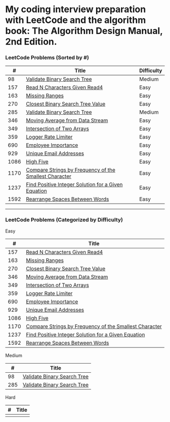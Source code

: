 <h1>My coding interview preparation with LeetCode and the algorithm book: The Algorithm Design Manual, 2nd Edition.</h1>

<h3>LeetCode Problems (Sorted by #)</h3>

| #	| Title	| Difficulty |
| --- | --- | --- |
| 98 | [Validate Binary Search Tree](https://github.com/foxfromworld/Coding-Interview-Preparation-with-LeetCode-and-An-Algorithm-Book/blob/main/LeetCode_Solutions/98.%20Validate%20Binary%20Search%20Tree.py "link") | Medium
| 157 | [Read N Characters Given Read4](https://github.com/foxfromworld/Coding-Interview-Preparation-with-LeetCode-and-An-Algorithm-Book/blob/main/LeetCode_Solutions/157.%20Read%20N%20Characters%20Given%20Read4.py "link") | Easy
| 163 | [Missing Ranges](https://github.com/foxfromworld/Coding-Interview-Preparation-with-LeetCode-and-An-Algorithm-Book/blob/main/LeetCode_Solutions/163.%20Missing%20Ranges.py "link") | Easy
| 270 | [Closest Binary Search Tree Value](https://github.com/foxfromworld/Coding-Interview-Preparation-with-LeetCode-and-An-Algorithm-Book/blob/main/LeetCode_Solutions/270.%20Closest%20Binary%20Search%20Tree%20Value.py "link") | Easy
| 285 | [Validate Binary Search Tree](https://github.com/foxfromworld/Coding-Interview-Preparation-with-LeetCode-and-An-Algorithm-Book/blob/main/LeetCode_Solutions/285.%20Inorder%20Successor%20in%20BST.py "link") | Medium
| 346 | [Moving Average from Data Stream](https://github.com/foxfromworld/Coding-Interview-Preparation-with-LeetCode-and-An-Algorithm-Book/blob/main/LeetCode_Solutions/346.%20Moving%20Average%20from%20Data%20Stream.py "link") | Easy
| 349 | [Intersection of Two Arrays](https://github.com/foxfromworld/Coding-Interview-Preparation-with-LeetCode-and-An-Algorithm-Book/blob/main/LeetCode_Solutions/349.%20Intersection%20of%20Two%20Arrays.py "link") | Easy
| 359 | [Logger Rate Limiter](https://github.com/foxfromworld/Coding-Interview-Preparation-with-LeetCode-and-An-Algorithm-Book/blob/main/LeetCode_Solutions/359.%20Logger%20Rate%20Limiter.py "link") | Easy
| 690 | [Employee Importance](https://github.com/foxfromworld/Coding-Interview-Preparation-with-LeetCode-and-An-Algorithm-Book/blob/main/LeetCode_Solutions/690.%20Employee%20Importance.py "link") | Easy
| 929 | [Unique Email Addresses](https://github.com/foxfromworld/Coding-Interview-Preparation-with-LeetCode-and-An-Algorithm-Book/blob/main/LeetCode_Solutions/929.%20Unique%20Email%20Addresses.py "link") | Easy
| 1086 | [High Five](https://github.com/foxfromworld/Coding-Interview-Preparation-with-LeetCode-and-An-Algorithm-Book/blob/main/LeetCode_Solutions/1086.%20High%20Five.py "link") | Easy
| 1170 | [Compare Strings by Frequency of the Smallest Character](https://github.com/foxfromworld/Coding-Interview-Preparation-with-LeetCode-and-An-Algorithm-Book/blob/main/LeetCode_Solutions/1170.%20Compare%20Strings%20by%20Frequency%20of%20the%20Smallest%20Character.py "link") | Easy
| 1237 | [Find Positive Integer Solution for a Given Equation](https://github.com/foxfromworld/Coding-Interview-Preparation-with-LeetCode-and-An-Algorithm-Book/blob/main/LeetCode_Solutions/1237.%20Find%20Positive%20Integer%20Solution%20for%20a%20Given%20Equation.py "link") | Easy
| 1592 | [Rearrange Spaces Between Words](https://github.com/foxfromworld/Coding-Interview-Preparation-with-LeetCode-and-An-Algorithm-Book/blob/main/LeetCode_Solutions/1592.%20Rearrange%20Spaces%20Between%20Words.py "link") | Easy

***

<h3>LeetCode Problems (Categorized by Difficulty)</h3>

Easy

| #	| Title	|
| --- | --- |
| 157 | [Read N Characters Given Read4](https://github.com/foxfromworld/Coding-Interview-Preparation-with-LeetCode-and-An-Algorithm-Book/blob/main/LeetCode_Solutions/157.%20Read%20N%20Characters%20Given%20Read4.py "link") | 
| 163 | [Missing Ranges](https://github.com/foxfromworld/Coding-Interview-Preparation-with-LeetCode-and-An-Algorithm-Book/blob/main/LeetCode_Solutions/163.%20Missing%20Ranges.py "link") | 
| 270 | [Closest Binary Search Tree Value](https://github.com/foxfromworld/Coding-Interview-Preparation-with-LeetCode-and-An-Algorithm-Book/blob/main/LeetCode_Solutions/270.%20Closest%20Binary%20Search%20Tree%20Value.py "link") | 
| 346 | [Moving Average from Data Stream](https://github.com/foxfromworld/Coding-Interview-Preparation-with-LeetCode-and-An-Algorithm-Book/blob/main/LeetCode_Solutions/346.%20Moving%20Average%20from%20Data%20Stream.py "link") | 
| 349 | [Intersection of Two Arrays](https://github.com/foxfromworld/Coding-Interview-Preparation-with-LeetCode-and-An-Algorithm-Book/blob/main/LeetCode_Solutions/349.%20Intersection%20of%20Two%20Arrays.py "link") | 
| 359 | [Logger Rate Limiter](https://github.com/foxfromworld/Coding-Interview-Preparation-with-LeetCode-and-An-Algorithm-Book/blob/main/LeetCode_Solutions/359.%20Logger%20Rate%20Limiter.py "link") | 
| 690 | [Employee Importance](https://github.com/foxfromworld/Coding-Interview-Preparation-with-LeetCode-and-An-Algorithm-Book/blob/main/LeetCode_Solutions/690.%20Employee%20Importance.py "link") | 
| 929 | [Unique Email Addresses](https://github.com/foxfromworld/Coding-Interview-Preparation-with-LeetCode-and-An-Algorithm-Book/blob/main/LeetCode_Solutions/929.%20Unique%20Email%20Addresses.py "link") | 
| 1086 | [High Five](https://github.com/foxfromworld/Coding-Interview-Preparation-with-LeetCode-and-An-Algorithm-Book/blob/main/LeetCode_Solutions/1086.%20High%20Five.py "link") | 
| 1170 | [Compare Strings by Frequency of the Smallest Character](https://github.com/foxfromworld/Coding-Interview-Preparation-with-LeetCode-and-An-Algorithm-Book/blob/main/LeetCode_Solutions/1170.%20Compare%20Strings%20by%20Frequency%20of%20the%20Smallest%20Character.py "link") | 
| 1237 | [Find Positive Integer Solution for a Given Equation](https://github.com/foxfromworld/Coding-Interview-Preparation-with-LeetCode-and-An-Algorithm-Book/blob/main/LeetCode_Solutions/1237.%20Find%20Positive%20Integer%20Solution%20for%20a%20Given%20Equation.py "link") | 
| 1592 | [Rearrange Spaces Between Words](https://github.com/foxfromworld/Coding-Interview-Preparation-with-LeetCode-and-An-Algorithm-Book/blob/main/LeetCode_Solutions/1592.%20Rearrange%20Spaces%20Between%20Words.py "link") | 


Medium

| #	| Title	|
| --- | --- |
| 98 | [Validate Binary Search Tree](https://github.com/foxfromworld/Coding-Interview-Preparation-with-LeetCode-and-An-Algorithm-Book/blob/main/LeetCode_Solutions/98.%20Validate%20Binary%20Search%20Tree.py "link") |
| 285 | [Validate Binary Search Tree](https://github.com/foxfromworld/Coding-Interview-Preparation-with-LeetCode-and-An-Algorithm-Book/blob/main/LeetCode_Solutions/285.%20Inorder%20Successor%20in%20BST.py "link") |
Hard

| #	| Title	|
| --- | --- |
|  | 
